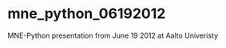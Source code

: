 mne_python_06192012
===================

MNE-Python presentation from June 19 2012 at Aalto Univeristy